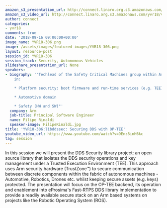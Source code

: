 ```yaml
---
amazon_s3_presentation_url: http://connect.linaro.org.s3.amazonaws.com/yvr18/presentations/yvr18-306.pdf
amazon_s3_video_url: http://connect.linaro.org.s3.amazonaws.com/yvr18/videos/yvr18-306.mp4
author: connect
categories:
- yvr18
comments: true
date: '2018-09-16 09:00:00+00:00'
image_name: YVR18-306.png
image: /assets/images/featured-images/YVR18-306.png
layout: resource-post
session_id: YVR18-306
session_track: Security, Autonomous Vehicles
slideshare_presentation_url: None
speakers:
- biography: '"Techlead of the Safety Critical Machines group within Arm. Interested
    in:

    * Platform security: boot firmware and run-time services (e.g. TEE)

    * Automotive domain

    * Safety (HW and SW)"'
  company: Arm
  job-title: Principal Software Engineer
  name: Filipe Rinaldi
  speaker-image: FilipeRinaldi.jpg
title: 'YVR18-306:libddssec: Securing DDS with OP-TEE'
youtube_video_url: https://www.youtube.com/watch?v=9Enz8inH6kc
tag: session
---
```


In this session we will present the DDS Security library project: an open source library that isolates the DDS security operations and key management under a Trusted Execution Environment (TEE). This approach uses Arm security hardware (TrustZone™) to secure communication between discrete components within the fabric of autonomous machines - Automotive, Robotics, Drones etc. whilst keeping secure assets (e.g. keys) protected. The presentation will focus on the OP-TEE backend, its operation and enablement into eProsima's Fast-RTPS DDS library implementation to provide a readily available secure stack on an Arm based systems on projects like the Robotic Operating System (ROS).
